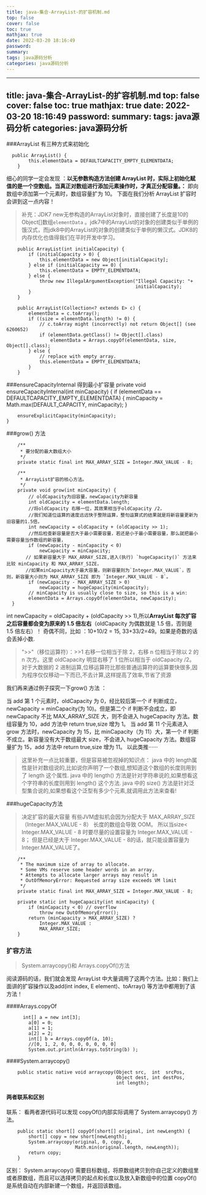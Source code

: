 ```yaml
---
title: java-集合-ArrayList-的扩容机制.md
top: false
cover: false
toc: true
mathjax: true
date: 2022-03-20 18:16:49
password:
summary:
tags: java源码分析
categories: java源码分析
---
```

---
title: java-集合-ArrayList-的扩容机制.md
top: false
cover: false
toc: true
mathjax: true
date: 2022-03-20 18:16:49
password:
summary:
tags: java源码分析
categories: java源码分析
---
###ArrayList 有三种方式来初始化
~~~
  public ArrayList() {
        this.elementData = DEFAULTCAPACITY_EMPTY_ELEMENTDATA;
    }
~~~

细心的同学一定会发现 ：**以无参数构造方法创建 ArrayList 时，实际上初始化赋值的是一个空数组。当真正对数组进行添加元素操作时，才真正分配容量。：** 即向数组中添加第一个元素时，数组容量扩为 10。 下面在我们分析 ArrayList 扩容时会讲到这一点内容！

>补充：JDK7 new无参构造的ArrayList对象时，直接创建了长度是10的Object[]数组`elementData` 。jdk7中的ArrayList的对象的创建类似于单例的饿汉式，而jdk8中的ArrayList的对象的创建类似于单例的懒汉式。JDK8的内存优化也值得我们在平时开发中学习。

~~~
    public ArrayList(int initialCapacity) {
        if (initialCapacity > 0) {
            this.elementData = new Object[initialCapacity];
        } else if (initialCapacity == 0) {
            this.elementData = EMPTY_ELEMENTDATA;
        } else {
            throw new IllegalArgumentException("Illegal Capacity: "+
                                               initialCapacity);
        }
    }
~~~


~~~
    public ArrayList(Collection<? extends E> c) {
        elementData = c.toArray();
        if ((size = elementData.length) != 0) {
            // c.toArray might (incorrectly) not return Object[] (see 6260652)
            if (elementData.getClass() != Object[].class)
                elementData = Arrays.copyOf(elementData, size, Object[].class);
        } else {
            // replace with empty array.
            this.elementData = EMPTY_ELEMENTDATA;
        }
    }
~~~


###ensureCapacityInternal 得到最小扩容量
    private void ensureCapacityInternal(int minCapacity) {
        if (elementData == DEFAULTCAPACITY_EMPTY_ELEMENTDATA) {
            minCapacity = Math.max(DEFAULT_CAPACITY, minCapacity);
        }

        ensureExplicitCapacity(minCapacity);
    }

###grow() 方法
~~~
    /**
     * 要分配的最大数组大小
     */
    private static final int MAX_ARRAY_SIZE = Integer.MAX_VALUE - 8;

    /**
     * ArrayList扩容的核心方法。
     */
    private void grow(int minCapacity) {
        // oldCapacity为旧容量，newCapacity为新容量
        int oldCapacity = elementData.length;
        //将oldCapacity 右移一位，其效果相当于oldCapacity /2，
        //我们知道位运算的速度远远快于整除运算，整句运算式的结果就是将新容量更新为旧容量的1.5倍，
        int newCapacity = oldCapacity + (oldCapacity >> 1);
        //然后检查新容量是否大于最小需要容量，若还是小于最小需要容量，那么就把最小需要容量当作数组的新容量，
        if (newCapacity - minCapacity < 0)
            newCapacity = minCapacity;
       // 如果新容量大于 MAX_ARRAY_SIZE,进入(执行) `hugeCapacity()` 方法来比较 minCapacity 和 MAX_ARRAY_SIZE，
       //如果minCapacity大于最大容量，则新容量则为`Integer.MAX_VALUE`，否则，新容量大小则为 MAX_ARRAY_SIZE 即为 `Integer.MAX_VALUE - 8`。
        if (newCapacity - MAX_ARRAY_SIZE > 0)
            newCapacity = hugeCapacity(minCapacity);
        // minCapacity is usually close to size, so this is a win:
        elementData = Arrays.copyOf(elementData, newCapacity);
  }
~~~

int newCapacity = oldCapacity + (oldCapacity >> 1),所以**ArrayList 每次扩容之后容量都会变为原来的 1.5 倍左右**（oldCapacity 为偶数就是 1.5 倍，否则是 1.5 倍左右）！ 奇偶不同，比如 ：10+10/2 = 15, 33+33/2=49。如果是奇数的话会丢掉小数.

>">>"（移位运算符）：>>1 右移一位相当于除 2，右移 n 位相当于除以 2 的 n 次方。这里 oldCapacity 明显右移了 1 位所以相当于 oldCapacity /2。对于大数据的 2 进制运算,位移运算符比那些普通运算符的运算要快很多,因为程序仅仅移动一下而已,不去计算,这样提高了效率,节省了资源

我们再来通过例子探究一下grow() 方法 ：

当 add 第 1 个元素时，oldCapacity 为 0，经比较后第一个 if 判断成立，newCapacity = minCapacity(为 10)。但是第二个 if 判断不会成立，即 newCapacity 不比 MAX_ARRAY_SIZE 大，则不会进入 hugeCapacity 方法。数组容量为 10，add 方法中 return true,size 增为 1。
当 add 第 11 个元素进入 grow 方法时，newCapacity 为 15，比 minCapacity（为 11）大，第一个 if 判断不成立。新容量没有大于数组最大 size，不会进入 hugeCapacity 方法。数组容量扩为 15，add 方法中 return true,size 增为 11。
以此类推······

>这里补充一点比较重要，但是容易被忽视掉的知识点：
java 中的 length属性是针对数组说的,比如说你声明了一个数组,想知道这个数组的长度则用到了 length 这个属性.
java 中的 length() 方法是针对字符串说的,如果想看这个字符串的长度则用到 length() 这个方法.
java 中的 size() 方法是针对泛型集合说的,如果想看这个泛型有多少个元素,就调用此方法来查看!



###hugeCapacity方法
>决定扩容的最大容量
有些JVM虚拟机会因为分配大于 MAX_ARRAY_SIZE（Integer.MAX_VALUE - 8） 长度的数组会导致 OOM。
所以当size< Integer.MAX_VALUE - 8 时要尽量的设置容量为 Integer.MAX_VALUE - 8；
但是已经是大于 Integer.MAX_VALUE - 8的话，就只能设置容量为Integer.MAX_VALUE了。

~~~
    /**
     * The maximum size of array to allocate.
     * Some VMs reserve some header words in an array.
     * Attempts to allocate larger arrays may result in
     * OutOfMemoryError: Requested array size exceeds VM limit
     */
    private static final int MAX_ARRAY_SIZE = Integer.MAX_VALUE - 8;

~~~
~~~
    private static int hugeCapacity(int minCapacity) {
        if (minCapacity < 0) // overflow
            throw new OutOfMemoryError();
        return (minCapacity > MAX_ARRAY_SIZE) ?
            Integer.MAX_VALUE :
            MAX_ARRAY_SIZE;
    }
~~~
### 扩容方法

>System.arraycopy()和 Arrays.copyOf()方法

阅读源码的话，我们就会发现 ArrayList 中大量调用了这两个方法。比如：我们上面讲的扩容操作以及add(int index, E element)、toArray() 等方法中都用到了该方法！

 ####Arrays.copyOf 
~~~
      int[] a = new int[3];
        a[0] = 0;
        a[1] = 1;
        a[2] = 2;
        int[] b = Arrays.copyOf(a, 10);
        //[0, 1, 2, 0, 0, 0, 0, 0, 0, 0]
        System.out.println(Arrays.toString(b) );
~~~

####System.arraycopy()
~~~
    public static native void arraycopy(Object src,  int  srcPos,
                                        Object dest, int destPos,
                                        int length);
~~~

#### 两者联系和区别
联系：
看两者源代码可以发现 copyOf()内部实际调用了 System.arraycopy() 方法。
~~~
    public static short[] copyOf(short[] original, int newLength) {
        short[] copy = new short[newLength];
        System.arraycopy(original, 0, copy, 0,
                         Math.min(original.length, newLength));
        return copy;
    }
~~~
区别：
System.arraycopy() 需要目标数组，将原数组拷贝到你自己定义的数组里或者原数组，而且可以选择拷贝的起点和长度以及放入新数组中的位置 copyOf() 是系统自动在内部新建一个数组，并返回该数组。

